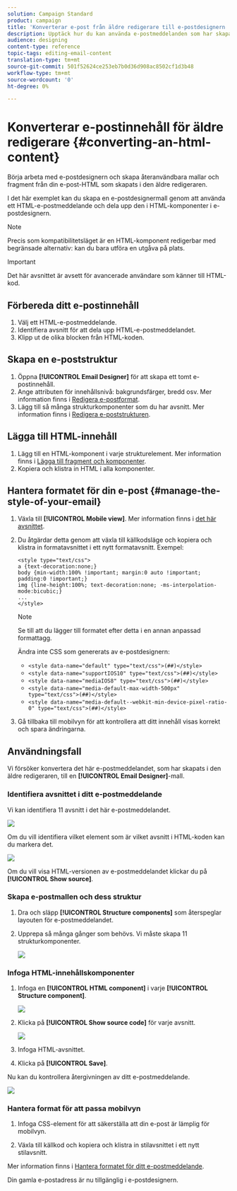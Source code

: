 ```yaml
---
solution: Campaign Standard
product: campaign
title: 'Konverterar e-post från äldre redigerare till e-postdesignern '
description: Upptäck hur du kan använda e-postmeddelanden som har skapats i det äldre redigeringsprogrammets e-postmeddelande till e-postdesignern.
audience: designing
content-type: reference
topic-tags: editing-email-content
translation-type: tm+mt
source-git-commit: 501f52624ce253eb7b0d36d908ac8502cf1d3b48
workflow-type: tm+mt
source-wordcount: '0'
ht-degree: 0%

---
```



# Konverterar e-postinnehåll för äldre redigerare {#converting-an-html-content}

Börja arbeta med e-postdesignern och skapa återanvändbara mallar och fragment från din e-post-HTML som skapats i den äldre redigeraren.

I det här exemplet kan du skapa en e-postdesignermall genom att använda ett HTML-e-postmeddelande och dela upp den i HTML-komponenter i e-postdesignern.

>[!NOTE]
>
>Precis som kompatibilitetsläget är en HTML-komponent redigerbar med begränsade alternativ: kan du bara utföra en utgåva på plats.

>[!IMPORTANT]
>
>Det här avsnittet är avsett för avancerade användare som känner till HTML-kod.

## Förbereda ditt e-postinnehåll

1. Välj ett HTML-e-postmeddelande.
1. Identifiera avsnitt för att dela upp HTML-e-postmeddelandet.
1. Klipp ut de olika blocken från HTML-koden.

## Skapa en e-poststruktur

1. Öppna **[!UICONTROL Email Designer]** för att skapa ett tomt e-postinnehåll.
1. Ange attributen för innehållsnivå: bakgrundsfärger, bredd osv. Mer information finns i [Redigera e-postformat](../../designing/using/styles.md).
1. Lägg till så många strukturkomponenter som du har avsnitt. Mer information finns i [Redigera e-poststrukturen](../../designing/using/designing-from-scratch.md#defining-the-email-structure).

## Lägga till HTML-innehåll

1. Lägg till en HTML-komponent i varje strukturelement. Mer information finns i [Lägga till fragment och komponenter](../../designing/using/designing-from-scratch.md#defining-the-email-structure).
1. Kopiera och klistra in HTML i alla komponenter.

## Hantera formatet för din e-post {#manage-the-style-of-your-email}

1. Växla till **[!UICONTROL Mobile view]**. Mer information finns i [det här avsnittet](../../designing/using/plain-text-html-modes.md#switching-to-mobile-view).

1. Du åtgärdar detta genom att växla till källkodsläge och kopiera och klistra in formatavsnittet i ett nytt formatavsnitt. Exempel:

   ```
   <style type="text/css">
   a {text-decoration:none;}
   body {min-width:100% !important; margin:0 auto !important; padding:0 !important;}
   img {line-height:100%; text-decoration:none; -ms-interpolation-mode:bicubic;}
   ...
   </style>
   ```

   >[!NOTE]
   >
   >Se till att du lägger till formatet efter detta i en annan anpassad formattagg.
   >
   >Ändra inte CSS som genererats av e-postdesignern:
   >
   >* `<style data-name="default" type="text/css">(##)</style>`
   >* `<style data-name="supportIOS10" type="text/css">(##)</style>`
   >* `<style data-name="mediaIOS8" type="text/css">(##)</style>`
   >* `<style data-name="media-default-max-width-500px" type="text/css">(##)</style>`
   >* `<style data-name="media-default--webkit-min-device-pixel-ratio-0" type="text/css">(##)</style>`


1. Gå tillbaka till mobilvyn för att kontrollera att ditt innehåll visas korrekt och spara ändringarna.

## Användningsfall

Vi försöker konvertera det här e-postmeddelandet, som har skapats i den äldre redigeraren, till en **[!UICONTROL Email Designer]**-mall.

### Identifiera avsnittet i ditt e-postmeddelande

Vi kan identifiera 11 avsnitt i det här e-postmeddelandet.

![](assets/html-dce-view-mail.png)

Om du vill identifiera vilket element som är vilket avsnitt i HTML-koden kan du markera det.

![](assets/breadcrumbs.png)

Om du vill visa HTML-versionen av e-postmeddelandet klickar du på **[!UICONTROL Show source]**.

### Skapa e-postmallen och dess struktur

1. Dra och släpp **[!UICONTROL Structure components]** som återspeglar layouten för e-postmeddelandet.

1. Upprepa så många gånger som behövs. Vi måste skapa 11 strukturkomponenter.

   ![](assets/structure-components-migration.png)

### Infoga HTML-innehållskomponenter

1. Infoga en **[!UICONTROL HTML component]** i varje **[!UICONTROL Structure component]**.

   ![](assets/html-components.png)

1. Klicka på **[!UICONTROL Show source code]** för varje avsnitt.

   ![](assets/show-source-code.png)

1. Infoga HTML-avsnittet.

1. Klicka på **[!UICONTROL Save]**.

Nu kan du kontrollera återgivningen av ditt e-postmeddelande.

![](assets/migrated-email-result.png)

### Hantera format för att passa mobilvyn

1. Infoga CSS-element för att säkerställa att din e-post är lämplig för mobilvyn.

1. Växla till källkod och kopiera och klistra in stilavsnittet i ett nytt stilavsnitt.

Mer information finns i [Hantera formatet för ditt e-postmeddelande](#manage-the-style-of-your-email).

Din gamla e-postadress är nu tillgänglig i e-postdesignern.
